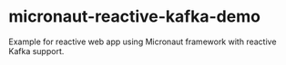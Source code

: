 # micronaut-reactive-kafka-demo

Example for reactive web app using Micronaut framework with reactive Kafka support.
